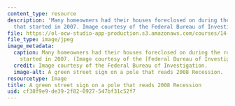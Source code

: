```yaml
---
content_type: resource
description: 'Many homeowners had their houses foreclosed on during the recession
  that started in 2007. Image courtesy of the Federal Bureau of Investigation. '
file: https://ol-ocw-studio-app-production.s3.amazonaws.com/courses/14-461-advanced-macroeconomics-i-fall-2012/cf38f9e9de392f820927547bf31c52f7_14-461f12-th.jpg
file_type: image/jpeg
image_metadata:
  caption: Many homeowners had their houses foreclosed on during the recession that
    started in 2007. (Image courtesy of the [Federal Bureau of Investigation](http://www.fbi.gov/news/stories/2011/july/foreclosure_072211/image/forclosure-sign-in-front-of-house/view).)
  credit: Image courtesy of the Federal Bureau of Investigation.
  image-alt: A green street sign on a pole that reads 2008 Recession.
resourcetype: Image
title: A green street sign on a pole that reads 2008 Recession
uid: cf38f9e9-de39-2f82-0927-547bf31c52f7
---
```

